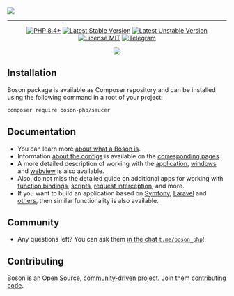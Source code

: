 <a href="https://github.com/boson-php/boson">
    <img align="center" src="https://habrastorage.org/webt/-8/h1/5o/-8h15o6klbga13kzsltqqmk8jlm.png" />
</a>

---

<p align="center">
    <a href="https://packagist.org/packages/boson-php/saucer"><img src="https://poser.pugx.org/boson-php/saucer/require/php?style=for-the-badge" alt="PHP 8.4+"></a>
    <a href="https://packagist.org/packages/boson-php/saucer"><img src="https://poser.pugx.org/boson-php/saucer/version?style=for-the-badge" alt="Latest Stable Version"></a>
    <a href="https://packagist.org/packages/boson-php/saucer"><img src="https://poser.pugx.org/boson-php/saucer/v/unstable?style=for-the-badge" alt="Latest Unstable Version"></a>
    <a href="https://raw.githubusercontent.com/boson-php/boson/blob/master/LICENSE"><img src="https://poser.pugx.org/boson-php/saucer/license?style=for-the-badge" alt="License MIT"></a>
    <a href="https://t.me/boson_php"><img src="https://img.shields.io/static/v1?label=&message=Join+To+Community&color=24A1DE&style=for-the-badge&logo=telegram&logoColor=white" alt="Telegram" /></a>
</p>
<p align="center">
    <a href="https://github.com/boson-php/saucer/actions/workflows/tests.yml"><img src="https://img.shields.io/github/actions/workflow/status/boson-php/boson/tests.yml?label=Tests&style=flat-square&logo=unpkg"></a>
</p>

## Installation

Boson package is available as Composer repository and can 
be installed using the following command in a root of your project:

```bash
composer require boson-php/saucer
```

## Documentation

- You can learn more [about what a Boson is](https://bosonphp.com/doc/0.17/introduction).
- Information [about the configs](https://bosonphp.com/doc/0.17/configuration) is 
  available on the [corresponding pages](https://bosonphp.com/doc/0.17/application-configuration).
- A more detailed description of working with the [application](https://bosonphp.com/doc/0.17/application), 
  [windows](https://bosonphp.com/doc/0.17/window) and [webview](https://bosonphp.com/doc/0.17/webview) 
  is also available.
- Also, do not miss the detailed guide on additional apps for working with 
  [function bindings](https://bosonphp.com/doc/0.17/bindings-api),
  [scripts](https://bosonphp.com/doc/0.17/scripts-api),
  [request interception](https://bosonphp.com/doc/0.17/schemes-api), and more.
- If you want to build an application based on 
  [Symfony](https://bosonphp.com/doc/0.17/symfony-adapter), 
  [Laravel](https://bosonphp.com/doc/0.17/laravel-adapter) and 
  [others](https://bosonphp.com/doc/0.17/psr7-adapter), 
  then similar functionality is also available.

## Community

- Any questions left? You can ask them 
  [in the chat `t.me/boson_php`](https://t.me/boson_php)!

## Contributing

Boson is an Open Source, [community-driven project](https://github.com/boson-php/boson/graphs/contributors). 
Join them [contributing code](https://bosonphp.com/doc/0.17/contribution).

